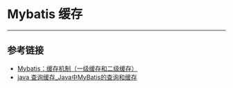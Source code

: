 # Mybatis 缓存
***

## 参考链接
- [Mybatis：缓存机制（一级缓存和二级缓存）](https://github.com/yifanzheng/java-notes/issues/17)
- [java 查询缓存_Java中MyBatis的查询和缓存](https://blog.csdn.net/weixin_42515781/article/details/114349374)